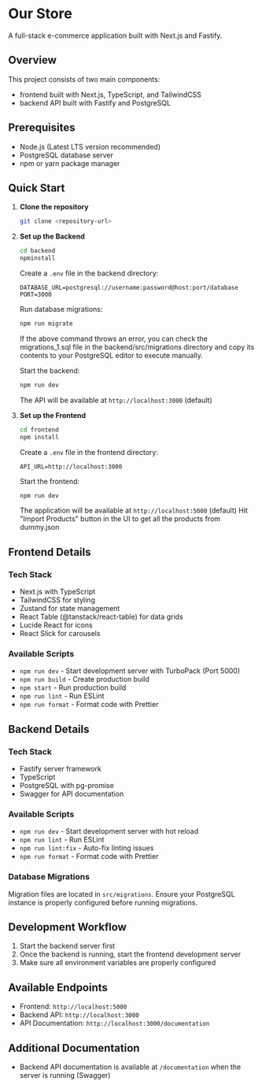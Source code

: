 # Our Store

A full-stack e-commerce application built with Next.js and Fastify.

## Overview

This project consists of two main components:
- frontend built with Next.js, TypeScript, and TailwindCSS
- backend API built with Fastify and PostgreSQL

## Prerequisites

- Node.js (Latest LTS version recommended)
- PostgreSQL database server
- npm or yarn package manager

## Quick Start

1. **Clone the repository**
   ```bash
   git clone <repository-url>
   ```

2. **Set up the Backend**
   ```bash
   cd backend
   npminstall
   ``` 
   Create a `.env` file in the backend directory:
   ```env
   DATABASE_URL=postgresql://username:password@host:port/database
   PORT=3000
   ```
   Run database migrations:
   ```bash
   npm run migrate
   ```
   If the above command throws an error, you can check the migrations_1.sql file in the backend/src/migrations directory 
   and copy its contents to your PostgreSQL editor to execute manually.

   Start the backend:
   ```bash
   npm run dev
   ```
   The API will be available at `http://localhost:3000` (default)

3. **Set up the Frontend**
   ```bash
   cd frontend
   npm install
   ```
   Create a `.env` file in the frontend directory:
   ```env
   API_URL=http://localhost:3000
   ```
   Start the frontend:
   ```bash
   npm run dev
   ```
   The application will be available at `http://localhost:5000` (default)
   Hit "Import Products" button in the UI to get all the products from dummy.json

## Frontend Details

### Tech Stack
- Next.js with TypeScript
- TailwindCSS for styling
- Zustand for state management
- React Table (@tanstack/react-table) for data grids
- Lucide React for icons
- React Slick for carousels

### Available Scripts
- `npm run dev` - Start development server with TurboPack (Port 5000)
- `npm run build` - Create production build
- `npm start` - Run production build
- `npm run lint` - Run ESLint
- `npm run format` - Format code with Prettier

## Backend Details

### Tech Stack
- Fastify server framework
- TypeScript
- PostgreSQL with pg-promise
- Swagger for API documentation

### Available Scripts
- `npm run dev` - Start development server with hot reload
- `npm run lint` - Run ESLint
- `npm run lint:fix` - Auto-fix linting issues
- `npm run format` - Format code with Prettier

### Database Migrations
Migration files are located in `src/migrations`. Ensure your PostgreSQL instance is properly configured before running migrations.

## Development Workflow

1. Start the backend server first
2. Once the backend is running, start the frontend development server
3. Make sure all environment variables are properly configured

## Available Endpoints

- Frontend: `http://localhost:5000`
- Backend API: `http://localhost:3000`
- API Documentation: `http://localhost:3000/documentation`

## Additional Documentation

- Backend API documentation is available at `/documentation` when the server is running (Swagger)
